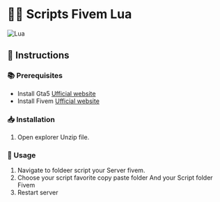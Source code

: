 # 👨‍💻 Scripts Fivem Lua
![Lua](https://img.shields.io/static/v1?style=for-the-badge&message=Lua&color=2C2D72&logo=Lua&logoColor=FFFFFF&label=)

## 📝 Instructions

### 📚 Prerequisites 
- Install Gta5 [Ufficial website](https://store.rockstargames.com/it/game/buy-gta-v)
- Install Fivem [Ufficial website](https://fivem.net)

### 📥 Installation
  1. Open explorer Unzip file.

### 🚀 Usage
   1. Navigate to foldeer script your Server fivem.
   2. Choose your script favorite copy paste folder And your Script folder Fivem 
   3. Restart server